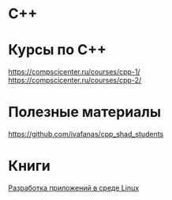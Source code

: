 # C++

# Курсы по C++
https://compscicenter.ru/courses/cpp-1/  
https://compscicenter.ru/courses/cpp-2/

# Полезные материалы
https://github.com/ivafanas/cpp_shad_students  

# Книги
[Разработка приложений в среде Linux](https://www.google.ru/books/edition/%D0%A0%D0%B0%D0%B7%D1%80%D0%B0%D0%B1%D0%BE%D1%82%D0%BA%D0%B0_%D0%BF%D1%80%D0%B8%D0%BB%D0%BE%D0%B6%D0%B5%D0%BD%D0%B8/0dgxNHCCHOQC?hl=ru&gbpv=1&dq=%D1%80%D0%B0%D0%B7%D1%80%D0%B0%D0%B1%D0%BE%D1%82%D0%BA%D0%B0+%D0%BF%D1%80%D0%B8%D0%BB%D0%BE%D0%B6%D0%B5%D0%BD%D0%B8%D0%B9+%D0%B2+%D1%81%D1%80%D0%B5%D0%B4%D0%B5+linux&printsec=frontcover)
